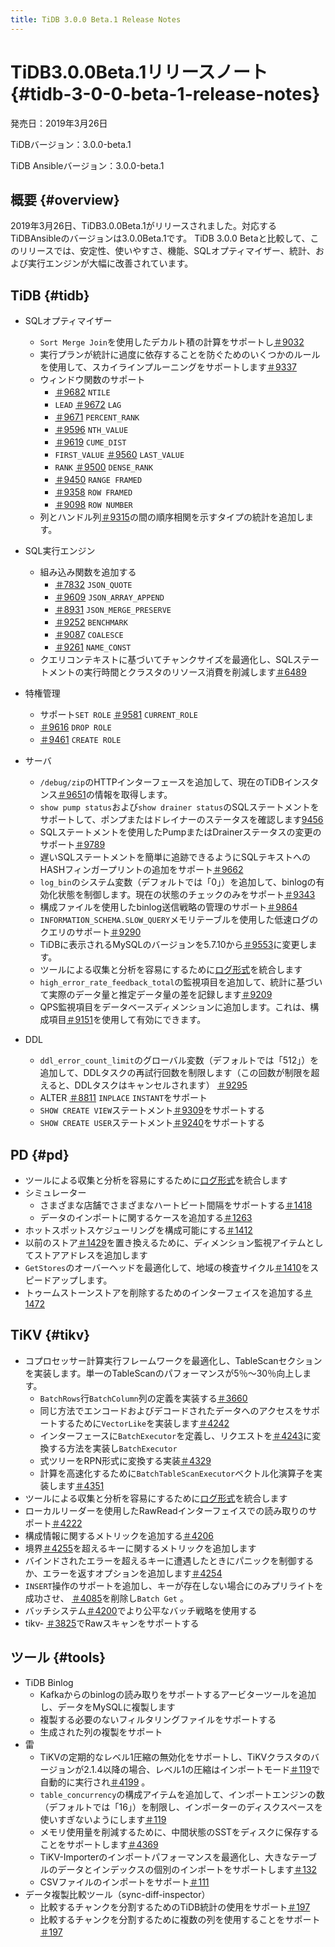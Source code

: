 ```yaml
---
title: TiDB 3.0.0 Beta.1 Release Notes
---
```


# TiDB3.0.0Beta.1リリースノート {#tidb-3-0-0-beta-1-release-notes}

発売日：2019年3月26日

TiDBバージョン：3.0.0-beta.1

TiDB Ansibleバージョン：3.0.0-beta.1

## 概要 {#overview}

2019年3月26日、TiDB3.0.0Beta.1がリリースされました。対応するTiDBAnsibleのバージョンは3.0.0Beta.1です。 TiDB 3.0.0 Betaと比較して、このリリースでは、安定性、使いやすさ、機能、SQLオプティマイザー、統計、および実行エンジンが大幅に改善されています。

## TiDB {#tidb}

-   SQLオプティマイザー
    -   `Sort Merge Join`を使用したデカルト積の計算をサポートし[＃9032](https://github.com/pingcap/tidb/pull/9037)
    -   実行プランが統計に過度に依存することを防ぐためのいくつかのルールを使用して、スカイラインプルーニングをサポートします[＃9337](https://github.com/pingcap/tidb/pull/9337)

    <!---->

    -   ウィンドウ関数のサポート
        -   [＃9682](https://github.com/pingcap/tidb/pull/9682) `NTILE`
        -   `LEAD` [＃9672](https://github.com/pingcap/tidb/pull/9672) `LAG`
        -   [＃9671](https://github.com/pingcap/tidb/pull/9671) `PERCENT_RANK`
        -   [＃9596](https://github.com/pingcap/tidb/pull/9596) `NTH_VALUE`
        -   [＃9619](https://github.com/pingcap/tidb/pull/9619) `CUME_DIST`
        -   `FIRST_VALUE` [＃9560](https://github.com/pingcap/tidb/pull/9560) `LAST_VALUE`
        -   `RANK` [＃9500](https://github.com/pingcap/tidb/pull/9500) `DENSE_RANK`
        -   [＃9450](https://github.com/pingcap/tidb/pull/9450) `RANGE FRAMED`
        -   [＃9358](https://github.com/pingcap/tidb/pull/9358) `ROW FRAMED`
        -   [＃9098](https://github.com/pingcap/tidb/pull/9098) `ROW NUMBER`

    <!---->

    -   列とハンドル列[＃9315](https://github.com/pingcap/tidb/pull/9315)の間の順序相関を示すタイプの統計を追加します。
-   SQL実行エンジン
    -   組み込み関数を追加する
        -   [＃7832](https://github.com/pingcap/tidb/pull/7832) `JSON_QUOTE`
        -   [＃9609](https://github.com/pingcap/tidb/pull/9609) `JSON_ARRAY_APPEND`
        -   [＃8931](https://github.com/pingcap/tidb/pull/8931) `JSON_MERGE_PRESERVE`
        -   [＃9252](https://github.com/pingcap/tidb/pull/9252) `BENCHMARK`
        -   [＃9087](https://github.com/pingcap/tidb/pull/9087) `COALESCE`
        -   [＃9261](https://github.com/pingcap/tidb/pull/9261) `NAME_CONST`

    <!---->

    -   クエリコンテキストに基づいてチャンクサイズを最適化し、SQLステートメントの実行時間とクラスタのリソース消費を削減します[＃6489](https://github.com/pingcap/tidb/issues/6489)
-   特権管理
    -   サポート`SET ROLE` [＃9581](https://github.com/pingcap/tidb/pull/9581) `CURRENT_ROLE`
    -   [＃9616](https://github.com/pingcap/tidb/pull/9616) `DROP ROLE`
    -   [＃9461](https://github.com/pingcap/tidb/pull/9461) `CREATE ROLE`
-   サーバ
    -   `/debug/zip`のHTTPインターフェースを追加して、現在のTiDBインスタンス[＃9651](https://github.com/pingcap/tidb/pull/9651)の情報を取得します。
    -   `show pump status`および`show drainer status`のSQLステートメントをサポートして、ポンプまたはドレイナーのステータスを確認します[9456](https://github.com/pingcap/tidb/pull/9456)
    -   SQLステートメントを使用したPumpまたはDrainerステータスの変更のサポート[＃9789](https://github.com/pingcap/tidb/pull/9789)
    -   遅いSQLステートメントを簡単に追跡できるようにSQLテキストへのHASHフィンガープリントの追加をサポート[＃9662](https://github.com/pingcap/tidb/pull/9662)
    -   `log_bin`のシステム変数（デフォルトでは「0」）を追加して、binlogの有効化状態を制御します。現在の状態のチェックのみをサポート[＃9343](https://github.com/pingcap/tidb/pull/9343)
    -   構成ファイルを使用したbinlog送信戦略の管理のサポート[＃9864](https://github.com/pingcap/tidb/pull/9864)
    -   `INFORMATION_SCHEMA.SLOW_QUERY`メモリテーブルを使用した低速ログのクエリのサポート[＃9290](https://github.com/pingcap/tidb/pull/9290)
    -   TiDBに表示されるMySQLのバージョンを5.7.10から[＃9553](https://github.com/pingcap/tidb/pull/9553)に変更します。
    -   ツールによる収集と分析を容易にするために[ログ形式](https://github.com/tikv/rfcs/blob/master/text/2018-12-19-unified-log-format.md)を統合します
    -   `high_error_rate_feedback_total`の監視項目を追加して、統計に基づいて実際のデータ量と推定データ量の差を記録します[＃9209](https://github.com/pingcap/tidb/pull/9209)
    -   QPS監視項目をデータベースディメンションに追加します。これは、構成項目[＃9151](https://github.com/pingcap/tidb/pull/9151)を使用して有効にできます。
-   DDL
    -   `ddl_error_count_limit`のグローバル変数（デフォルトでは「512」）を追加して、DDLタスクの再試行回数を制限します（この回数が制限を超えると、DDLタスクはキャンセルされます） [＃9295](https://github.com/pingcap/tidb/pull/9295)
    -   ALTER [＃8811](https://github.com/pingcap/tidb/pull/8811) `INPLACE` `INSTANT`をサポート
    -   `SHOW CREATE VIEW`ステートメント[＃9309](https://github.com/pingcap/tidb/pull/9309)をサポートする
    -   `SHOW CREATE USER`ステートメント[＃9240](https://github.com/pingcap/tidb/pull/9240)をサポートする

## PD {#pd}

-   ツールによる収集と分析を容易にするために[ログ形式](https://github.com/tikv/rfcs/blob/master/text/2018-12-19-unified-log-format.md)を統合します
-   シミュレーター
    -   さまざまな店舗でさまざまなハートビート間隔をサポートする[＃1418](https://github.com/pingcap/pd/pull/1418)
    -   データのインポートに関するケースを追加する[＃1263](https://github.com/pingcap/pd/pull/1263)
-   ホットスポットスケジューリングを構成可能にする[＃1412](https://github.com/pingcap/pd/pull/1412)
-   以前のストア[＃1429](https://github.com/pingcap/pd/pull/1429)を置き換えるために、ディメンション監視アイテムとしてストアアドレスを追加します
-   `GetStores`のオーバーヘッドを最適化して、地域の検査サイクル[＃1410](https://github.com/pingcap/pd/pull/1410)をスピードアップします。
-   トゥームストーンストアを削除するためのインターフェイスを追加する[＃1472](https://github.com/pingcap/pd/pull/1472)

## TiKV {#tikv}

-   コプロセッサー計算実行フレームワークを最適化し、TableScanセクションを実装します。単一のTableScanのパフォーマンスが5％〜30％向上します。
    -   `BatchRows`行`BatchColumn`列の定義を実装する[＃3660](https://github.com/tikv/tikv/pull/3660)
    -   同じ方法でエンコードおよびデコードされたデータへのアクセスをサポートするために`VectorLike`を実装します[＃4242](https://github.com/tikv/tikv/pull/4242)
    -   インターフェースに`BatchExecutor`を定義し、リクエストを[＃4243](https://github.com/tikv/tikv/pull/4243)に変換する方法を実装し`BatchExecutor`
    -   式ツリーをRPN形式に変換する実装[＃4329](https://github.com/tikv/tikv/pull/4329)
    -   計算を高速化するために`BatchTableScanExecutor`ベクトル化演算子を実装します[＃4351](https://github.com/tikv/tikv/pull/4351)
-   ツールによる収集と分析を容易にするために[ログ形式](https://github.com/tikv/rfcs/blob/master/text/2018-12-19-unified-log-format.md)を統合します
-   ローカルリーダーを使用したRawReadインターフェイスでの読み取りのサポート[＃4222](https://github.com/tikv/tikv/pull/4222)
-   構成情報に関するメトリックを追加する[＃4206](https://github.com/tikv/tikv/pull/4206)
-   境界[＃4255](https://github.com/tikv/tikv/pull/4255)を超えるキーに関するメトリックを追加します
-   バインドされたエラーを超えるキーに遭遇したときにパニックを制御するか、エラーを返すオプションを追加します[＃4254](https://github.com/tikv/tikv/pull/4254)
-   `INSERT`操作のサポートを追加し、キーが存在しない場合にのみプリライトを成功させ、 [＃4085](https://github.com/tikv/tikv/pull/4085)を削除し`Batch Get` 。
-   バッチシステム[＃4200](https://github.com/tikv/tikv/pull/4200)でより公平なバッチ戦略を使用する
-   tikv- [＃3825](https://github.com/tikv/tikv/pull/3825)でRawスキャンをサポートする

## ツール {#tools}

-   TiDB Binlog
    -   Kafkaからのbinlogの読み取りをサポートするアービターツールを追加し、データをMySQLに複製します
    -   複製する必要のないフィルタリングファイルをサポートする
    -   生成された列の複製をサポート
-   雷
    -   TiKVの定期的なレベル1圧縮の無効化をサポートし、TiKVクラスタのバージョンが2.1.4以降の場合、レベル1の圧縮はインポートモード[＃119](https://github.com/pingcap/tidb-lightning/pull/119)で自動的に実行され[＃4199](https://github.com/tikv/tikv/pull/4199) 。
    -   `table_concurrency`の構成アイテムを追加して、インポートエンジンの数（デフォルトでは「16」）を制限し、インポーターのディスクスペースを使いすぎないようにします[＃119](https://github.com/pingcap/tidb-lightning/pull/119)
    -   メモリ使用量を削減するために、中間状態のSSTをディスクに保存することをサポートします[＃4369](https://github.com/tikv/tikv/pull/4369)
    -   TiKV-Importerのインポートパフォーマンスを最適化し、大きなテーブルのデータとインデックスの個別のインポートをサポートします[＃132](https://github.com/pingcap/tidb-lightning/pull/132)
    -   CSVファイルのインポートをサポート[＃111](https://github.com/pingcap/tidb-lightning/pull/111)
-   データ複製比較ツール（sync-diff-inspector）
    -   比較するチャンクを分割するためのTiDB統計の使用をサポート[＃197](https://github.com/pingcap/tidb-tools/pull/197)
    -   比較するチャンクを分割するために複数の列を使用することをサポート[＃197](https://github.com/pingcap/tidb-tools/pull/197)
